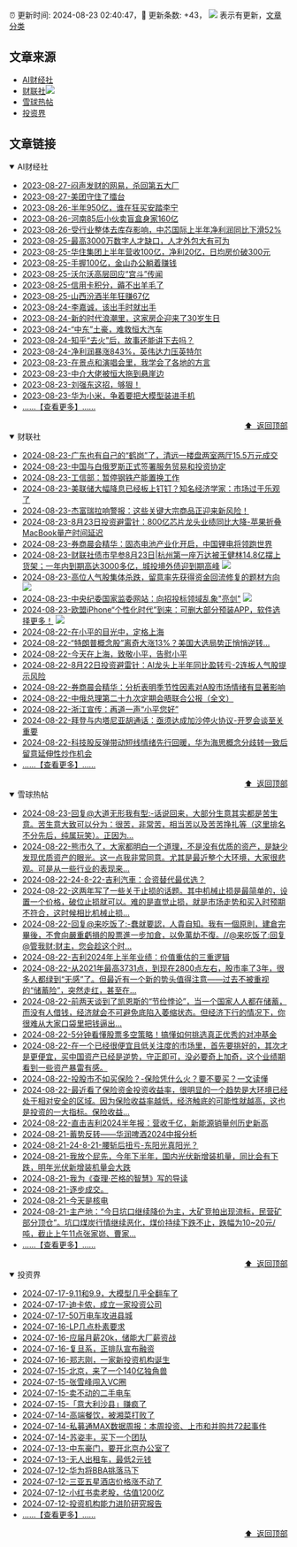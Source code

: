 ##

:alarm_clock: 更新时间: 2024-08-23 02:40:47，:rocket: 更新条数: +43， ![](/assets/dot.png) 表示有更新，[文章分类](/TAGS.md)

## 文章来源

- [AI财经社](#ai财经社)  
- [财联社](#财联社)![](/assets/dot.png)   
- [雪球热帖](#雪球热帖)  
- [投资界](#投资界)  

## 文章链接

<details open>
<summary id="ai财经社">
 AI财经社
</summary>


- [2023-08-27-闷声发财的网易，杀回第五大厂](https://www.aicaijing.com.cn/article/18610)  
- [2023-08-27-美团守住了擂台](https://www.aicaijing.com.cn/article/18611)  
- [2023-08-26-半年950亿，谁在狂买安踏李宁](https://www.aicaijing.com.cn/article/18607)  
- [2023-08-26-河南85后小伙卖盲盒身家160亿](https://www.aicaijing.com.cn/article/18608)  
- [2023-08-26-受行业整体去库存影响，中芯国际上半年净利润同比下滑52%](https://www.aicaijing.com.cn/article/18609)  
- [2023-08-25-最高3000万数字人才缺口，人才外包大有可为](https://www.aicaijing.com.cn/article/18601)  
- [2023-08-25-华住集团上半年营收100亿，净利20亿，日均房价破300元](https://www.aicaijing.com.cn/article/18602)  
- [2023-08-25-手握100亿，金山办公躺着赚钱](https://www.aicaijing.com.cn/article/18603)  
- [2023-08-25-沃尔沃高层回应“宫斗”传闻](https://www.aicaijing.com.cn/article/18604)  
- [2023-08-25-信用卡积分，薅不出羊毛了](https://www.aicaijing.com.cn/article/18605)  
- [2023-08-25-山西汾酒半年狂赚67亿](https://www.aicaijing.com.cn/article/18606)  
- [2023-08-24-李嘉诚，该出手时就出手](https://www.aicaijing.com.cn/article/18596)  
- [2023-08-24-新的时代浪潮里，这家房企迎来了30岁生日](https://www.aicaijing.com.cn/article/18597)  
- [2023-08-24-“中东”土豪，难救恒大汽车](https://www.aicaijing.com.cn/article/18598)  
- [2023-08-24-知乎“去火”后，故事还能讲下去吗？](https://www.aicaijing.com.cn/article/18599)  
- [2023-08-24-净利润暴涨843%，英伟达力压英特尔](https://www.aicaijing.com.cn/article/18600)  
- [2023-08-23-在景点和演唱会里，我学会了各地的方言](https://www.aicaijing.com.cn/article/18591)  
- [2023-08-23-中介大佬被恒大拖到悬崖边](https://www.aicaijing.com.cn/article/18592)  
- [2023-08-23-刘强东这招，够狠！](https://www.aicaijing.com.cn/article/18593)  
- [2023-08-23-华为小米，争着要把大模型装进手机](https://www.aicaijing.com.cn/article/18594)  
- [......【查看更多】......](/details/AI财经社.md)

<div align="right"><a href="#文章来源">⬆ &nbsp;返回顶部</a></div>
</details>

<details open>
<summary id="财联社">
 财联社
</summary>


- [2024-08-23-广东也有自己的“鹤岗”了，清远一楼盘两室两厅15.5万元成交](https://www.cls.cn/detail/1773540)  
- [2024-08-23-中国与白俄罗斯正式签署服务贸易和投资协定](https://www.cls.cn/detail/1773528)  
- [2024-08-23-工信部：暂停钢铁产能置换工作](https://www.cls.cn/detail/1773533)  
- [2024-08-23-美联储大幅降息已经板上钉钉？知名经济学家：市场过于乐观了](https://www.cls.cn/detail/1773479)  
- [2024-08-23-杰富瑞拉响警报：这些关键大宗商品正迎来新风险！](https://www.cls.cn/detail/1773467)  
- [2024-08-23-8月23日投资避雷针：800亿芯片龙头业绩同比大降-苹果折叠MacBook量产时间延迟](https://www.cls.cn/detail/1773478)  
- [2024-08-23-券商晨会精华：固态电池产业化开启，中国锂电将领跑世界](https://www.cls.cn/detail/1773473)  
- [2024-08-23-财联社债市早参8月23日|杭州第一座万达被王健林14.8亿摆上货架；一年内到期高达3000多亿，城投境外债迎到期高峰](https://www.cls.cn/detail/1773492) ![](/assets/new.png)  
- [2024-08-23-高位人气股集体杀跌，留意率先获得资金回流修复的题材方向](https://www.cls.cn/detail/1773536) ![](/assets/new.png)  
- [2024-08-23-中央纪委国家监委网站：向招投标领域乱象"亮剑"](https://www.cls.cn/detail/1773567) ![](/assets/new.png)  
- [2024-08-23-欧盟iPhone“个性化时代”到来：可删大部分预装APP，软件选择更多！](https://www.cls.cn/detail/1773588) ![](/assets/new.png)  
- [2024-08-22-在小平的目光中，定格上海](https://www.cls.cn/detail/1772025)  
- [2024-08-22-“特朗普概念股”离奇大涨13%？美国大选局势正悄悄逆转…](https://www.cls.cn/detail/1772002)  
- [2024-08-22-今天在上海，致敬小平，告慰小平](https://www.cls.cn/detail/1772003)  
- [2024-08-22-8月22日投资避雷针：AI龙头上半年同比盈转亏-2连板人气股提示风险](https://www.cls.cn/detail/1772005)  
- [2024-08-22-券商晨会精华：分析表明季节性因素对A股市场情绪有显著影响](https://www.cls.cn/detail/1771998)  
- [2024-08-22-中俄总理第二十九次定期会晤联合公报（全文）](https://www.cls.cn/detail/1771989)  
- [2024-08-22-浙江宣传：再道一声“小平您好”](https://www.cls.cn/detail/1771997)  
- [2024-08-22-拜登与内塔尼亚胡通话：亟须达成加沙停火协议-开罗会谈至关重要](https://www.cls.cn/detail/1771996)  
- [2024-08-22-科技股反弹带动短线情绪先行回暖，华为海思概念分歧转一致后留意延伸性炒作机会](https://www.cls.cn/detail/1772063)  
- [......【查看更多】......](/details/财联社.md)

<div align="right"><a href="#文章来源">⬆ &nbsp;返回顶部</a></div>
</details>

<details open>
<summary id="雪球热帖">
 雪球热帖
</summary>


- [2024-08-23-回复@大道无形我有型:-话说回来，大部分生意其实都是苦生意。苦生意大致可以分为：很苦，非常苦，相当苦以及苦苦挣扎等（这里排名不分先后，纯属玩笑）。正因为...](https://xueqiu.com/1247347556/302053025)  
- [2024-08-22-熊市久了，大家都明白一个道理，不是没有优质的资产，是缺少发现优质资产的眼光。这一点我非常同意。尤其是最近整个大环境，大家很悲观。可是从一些行业的表现来...](https://xueqiu.com/6195589551/302002613)  
- [2024-08-22-24-8-22-吉利汽車：合资替代最优选？](https://xueqiu.com/8772786299/301979871)  
- [2024-08-22-这两年写了一些关于止损的话题。其中机械止损是最简单的，设置一个价格，破位止损就可以。难的是直觉止损，就是市场走势和买入时预期不符合，这时候相比机械止损...](https://xueqiu.com/6286594726/301946768)  
- [2024-08-22-回复@来吃饭了:-蠢就要認，人貴自知。我有一個原則，建倉完畢後，不會向嚴重虧損的股票進一步加倉，以免萬劫不復。//@来吃饭了:回复@管我财:财主，您会趁这个时...](https://xueqiu.com/9650668145/301923627)  
- [2024-08-22-吉利2024年上半年业绩：价值重估的三重逻辑](https://xueqiu.com/7754027870/301914957)  
- [2024-08-22-从2021年最高3731点，到现在2800点左右，股市率了3年，很多人都绿到“无感”了。但最近有一个新的势头值得注意——过去不被重视的“储蓄险”，突然走红，甚至在...](https://xueqiu.com/7754027870/301930936)  
- [2024-08-22-前两天谈到了凯恩斯的“节俭悖论”，当一个国家人人都在储蓄，而没有人借钱，经济就会不可避免底陷入萎缩状态。但经济下行的情况下，你很难从大家口袋里把钱逼出...](https://xueqiu.com/1147978751/301948170)  
- [2024-08-22-5分钟看懂股票多空策略！搞懂如何挑选真正优秀的对冲基金](https://xueqiu.com/1897851202/301952333)  
- [2024-08-22-在一个已经很便宜且低关注度的市场里，首先要挑好的，其次才是更便宜，买中国资产已经是逆势，守正即可，没必要奇上加奇，这个业绩期看到一些资产暴雷有感。](https://xueqiu.com/1965894836/301948814)  
- [2024-08-22-投股市不如买保险？-保险凭什么火？要不要买？一文读懂](https://xueqiu.com/9210717241/301989736)  
- [2024-08-22-最近看了保险资金投资收益率，很明显的一个趋势是大环境已经处于相对安全的区域。因为保险收益率越低，经济触底的可能性就越高，这也是投资的一大指标。保险收益...](https://xueqiu.com/2496980475/301995492)  
- [2024-08-22-直击吉利2024半年报：营收千亿，新能源销量创历史新高](https://xueqiu.com/9743713791/301997337)  
- [2024-08-21-蓄势反转——华润啤酒2024中报分析](https://xueqiu.com/6056806984/301826055)  
- [2024-08-21-24-8-21-腰斩后扭亏-东阳光真阳光？](https://xueqiu.com/8772786299/301816290)  
- [2024-08-21-我放个屁先，今年下半年，国内光伏新增装机量，同比会有下跌，明年光伏新增装机量会大跌](https://xueqiu.com/8790885129/301810180)  
- [2024-08-21-我为《查理·芒格的智慧》写的导读](https://xueqiu.com/9598793634/301760894)  
- [2024-08-21-逐步成交。](https://xueqiu.com/2241249492/301768963)  
- [2024-08-21-今天是核电](https://xueqiu.com/2241249492/301751490)  
- [2024-08-21-主产地：“今日坑口继续降价为主，大矿竞拍出现流标，民营矿部分顶仓”。坑口煤炭行情继续恶化，煤价持续下跌不止，跌幅为10~20元/吨，截止上午11点张家峁、曹家...](https://xueqiu.com/2241249492/301777679)  
- [......【查看更多】......](/details/雪球热帖.md)

<div align="right"><a href="#文章来源">⬆ &nbsp;返回顶部</a></div>
</details>

<details open>
<summary id="投资界">
 投资界
</summary>


- [2024-07-17-9.11和9.9，大模型几乎全翻车了](https://posts.careerengine.us/p/6697778c44726b29bffa3a09)  
- [2024-07-17-迪卡侬，成立一家投资公司](https://posts.careerengine.us/p/6697778c44726b29bffa3a01)  
- [2024-07-17-50万电车攻进县城](https://posts.careerengine.us/p/6697779c831e1d29eea44253)  
- [2024-07-16-LP几点朴素要求](https://posts.careerengine.us/p/669636a8720ed522248054dc)  
- [2024-07-16-应届月薪20k，储能大厂薪资战](https://posts.careerengine.us/p/669636a8720ed522248054d4)  
- [2024-07-16-复旦系，正排队宣布融资](https://posts.careerengine.us/p/66963699cb38e136a496986c)  
- [2024-07-16-郑志刚，一家新投资机构诞生](https://posts.careerengine.us/p/66963699cb38e136a4969874)  
- [2024-07-15-北京，来了一个140亿独角兽](https://posts.careerengine.us/p/6694db59a0c3ac562b61f9af)  
- [2024-07-15-张雪峰闯入VC圈](https://posts.careerengine.us/p/6694db59a0c3ac562b61f9b7)  
- [2024-07-15-卖不动的二手电车](https://posts.careerengine.us/p/6694db6836b2f1565d9b541a)  
- [2024-07-15-「意大利沙县」赚疯了](https://posts.careerengine.us/p/6694db6836b2f1565d9b5422)  
- [2024-07-14-高端餐饮，被湘菜打败了](https://posts.careerengine.us/p/6693862333c6e710d0bf9dc4)  
- [2024-07-14-私募通MAX数据周报：本周投资、上市和并购共72起事件](https://posts.careerengine.us/p/6693862333c6e710d0bf9dcc)  
- [2024-07-14-苏姿丰，买下一个团队](https://posts.careerengine.us/p/6693861481427510b2b9c123)  
- [2024-07-13-中东豪门，要开北京办公室了](https://posts.careerengine.us/p/66922794a876f80d113b51fe)  
- [2024-07-13-无人出租车，最低2元钱](https://posts.careerengine.us/p/669227b82202ae0dfac5d713)  
- [2024-07-12-华为将BBA挑落马下](https://posts.careerengine.us/p/6690a6c68082df14ead7eaac)  
- [2024-07-12-三亚五星酒店价格涨不动了](https://posts.careerengine.us/p/6690a6c68082df14ead7eaa4)  
- [2024-07-12-小红书卖老股，估值1200亿](https://posts.careerengine.us/p/6690a6b756b00014bcc00e8f)  
- [2024-07-12-投资机构能力进阶研究报告](https://posts.careerengine.us/p/6690a6b756b00014bcc00e87)  
- [......【查看更多】......](/details/投资界.md)

<div align="right"><a href="#文章来源">⬆ &nbsp;返回顶部</a></div>
</details>
